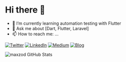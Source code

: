 # Hi there 👋

- 🌱 I’m currently learning automation testing with Flutter
- 💬 Ask me about [Dart, Flutter, Laravel]
- 📫 How to reach me: ...

<!-- [![Github](https://img.shields.io/badge/GitHub-000000?style=for-the-badge&logo=GitHub&logoColor=white)](https://github.com/maxzod)-->
[![Twitter](https://img.shields.io/badge/Twitter-000000?style=for-the-badge&logo=Twitter&logoColor=white)](https://twitter.com/maxzod66)
[![LinkedIn](https://img.shields.io/badge/LinkedIn-000000?style=for-the-badge&logo=LinkedIn&logoColor=white)](https://www.linkedin.com/in/ahmed-masoud-641b13207/)
[![Medium](https://img.shields.io/badge/Medium-000000?style=for-the-badge&logo=Medium&logoColor=white)](https://medium.com/@maxzod66)
[![Blog](https://img.shields.io/badge/Blog-000000?style=for-the-badge&logo=Blogger&logoColor=white)](https://maxzodblog.blogspot.com/)

![maxzod GitHub Stats](https://github-readme-stats.vercel.app/api?username=maxzod&show_icons=true&theme=dark)


